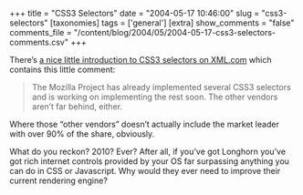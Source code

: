 +++
title = "CSS3 Selectors"
date = "2004-05-17 10:46:00"
slug = "css3-selectors"
[taxonomies]
tags = ['general']
[extra]
show_comments = "false"
comments_file = "/content/blog/2004/05/2004-05-17-css3-selectors-comments.csv"
+++

There’s [a nice little introduction to CSS3 selectors on XML.com](http://www.xml.com/pub/a/2003/06/18/css3-selectors.html) which contains this little comment:

> The Mozilla Project has already implemented several CSS3 selectors and is working on implementing the rest soon. The other vendors aren’t far behind, either.

Where those “other vendors” doesn’t actually include the market leader with over 90% of the share, obviously.

What do you reckon? 2010? Ever? After all, if you’ve got Longhorn you’ve got rich internet controls provided by your OS far surpassing anything you can do in CSS or Javascript. Why would they ever need to improve their current rendering engine?
